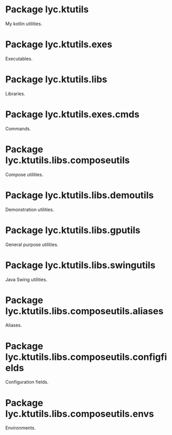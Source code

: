 <!---
Copyright 2022 Yucheng Liu. Apache License Version 2.0.
Apache License Version 2.0 copy: http://www.apache.org/licenses/LICENSE-2.0
--->

<!--- Level 0 packages --->

# Package lyc.ktutils

My kotlin utilities.

<!--- End Level 0 packages --->
<!--- Level 1 packages --->

# Package lyc.ktutils.exes

Executables.

# Package lyc.ktutils.libs

Libraries.

<!--- End Level 1 packages --->
<!--- Level 2 packages --->

# Package lyc.ktutils.exes.cmds

Commands.

# Package lyc.ktutils.libs.composeutils

Compose utilities.

# Package lyc.ktutils.libs.demoutils

Demonstration utilities.

# Package lyc.ktutils.libs.gputils

General purpose utilities.

# Package lyc.ktutils.libs.swingutils

Java Swing utilities.

<!--- End Level 2 packages --->
<!--- Level 3 packages --->


# Package lyc.ktutils.libs.composeutils.aliases

Aliases.

# Package lyc.ktutils.libs.composeutils.configfields

Configuration fields.

# Package lyc.ktutils.libs.composeutils.envs

Environments.

<!--- End Level 3 packages --->
